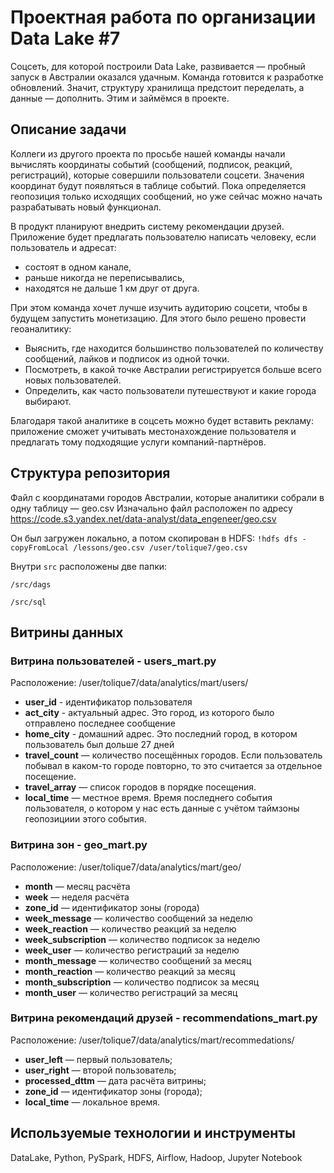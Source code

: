 # Проектная работа по организации Data Lake #7
Соцсеть, для которой построили Data Lake, развивается — пробный запуск в Австралии оказался удачным. Команда готовится к разработке обновлений. Значит, структуру хранилища предстоит переделать, а данные — дополнить. Этим и займёмся в проекте.

## Описание задачи
Коллеги из другого проекта по просьбе нашей команды начали вычислять координаты событий (сообщений, подписок, реакций, регистраций), которые совершили пользователи соцсети. Значения координат будут появляться в таблице событий. Пока определяется геопозиция только исходящих сообщений, но уже сейчас можно начать разрабатывать новый функционал. 

В продукт планируют внедрить систему рекомендации друзей. Приложение будет предлагать пользователю написать человеку, если пользователь и адресат:
* состоят в одном канале,
* раньше никогда не переписывались,
* находятся не дальше 1 км друг от друга.

При этом команда хочет лучше изучить аудиторию соцсети, чтобы в будущем запустить монетизацию. Для этого было решено провести геоаналитику:
* Выяснить, где находится большинство пользователей по количеству сообщений, лайков и подписок из одной точки.
* Посмотреть, в какой точке Австралии регистрируется больше всего новых пользователей.
* Определить, как часто пользователи путешествуют и какие города выбирают.

Благодаря такой аналитике в соцсеть можно будет вставить рекламу: приложение сможет учитывать местонахождение пользователя и предлагать тому подходящие услуги компаний-партнёров. 




## Структура репозитория

Файл с координатами городов Австралии, которые аналитики собрали в одну таблицу — geo.csv
Изначально файл расположен по адресу <https://code.s3.yandex.net/data-analyst/data_engeneer/geo.csv>

Он был загружен локально, а потом скопирован в HDFS: 
```!hdfs dfs -copyFromLocal /lessons/geo.csv /user/tolique7/geo.csv```

Внутри `src` расположены две папки:

`/src/dags`

`/src/sql`


## Витрины данных
### Витрина пользователей - users_mart.py

Расположение: /user/tolique7/data/analytics/mart/users/

* **user_id** - идентификатор пользователя
* **act_city** - актуальный адрес. Это город, из которого было отправлено последнее сообщение
* **home_city** - домашний адрес. Это последний город, в котором пользователь был дольше 27 дней
* **travel_count** — количество посещённых городов. Если пользователь побывал в каком-то городе повторно, то это считается за отдельное посещение.
* **travel_array** — список городов в порядке посещения.
* **local_time** — местное время. Время последнего события пользователя, о котором у нас есть данные с учётом таймзоны геопозициии этого события.

### Витрина зон - geo_mart.py

Расположение: /user/tolique7/data/analytics/mart/geo/

* **month** — месяц расчёта
* **week** — неделя расчёта
* **zone_id** — идентификатор зоны (города)
* **week_message** — количество сообщений за неделю
* **week_reaction** — количество реакций за неделю
* **week_subscription** — количество подписок за неделю
* **week_user** — количество регистраций за неделю
* **month_message** — количество сообщений за месяц
* **month_reaction** — количество реакций за месяц
* **month_subscription** — количество подписок за месяц
* **month_user** — количество регистраций за месяц

### Витрина рекомендаций друзей - recommendations_mart.py

Расположение: /user/tolique7/data/analytics/mart/recommedations/

* **user_left** — первый пользователь;
* **user_right** — второй пользователь;
* **processed_dttm** — дата расчёта витрины;
* **zone_id** — идентификатор зоны (города);
* **local_time** — локальное время.

## Используемые технологии и инструменты
DataLake, Python, PySpark, HDFS, Airflow, Hadoop, Jupyter Notebook